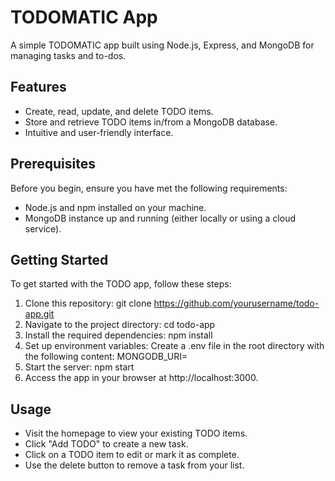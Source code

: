 # TODOMATIC App 

A simple TODOMATIC app built using Node.js, Express, and MongoDB for managing tasks and to-dos.

## Features

- Create, read, update, and delete TODO items.
- Store and retrieve TODO items in/from a MongoDB database.
- Intuitive and user-friendly interface.

## Prerequisites

Before you begin, ensure you have met the following requirements:

- Node.js and npm installed on your machine.
- MongoDB instance up and running (either locally or using a cloud service).

## Getting Started

To get started with the TODO app, follow these steps:

1. Clone this repository:
   git clone https://github.com/yourusername/todo-app.git
2. Navigate to the project directory:
   cd todo-app
3. Install the required dependencies:
   npm install
4. Set up environment variables:
   Create a .env file in the root directory with the following content:
   MONGODB_URI=<your-mongodb-uri>
5. Start the server:
   npm start
6. Access the app in your browser at http://localhost:3000.

## Usage
- Visit the homepage to view your existing TODO items.
- Click "Add TODO" to create a new task.
- Click on a TODO item to edit or mark it as complete.
- Use the delete button to remove a task from your list.
